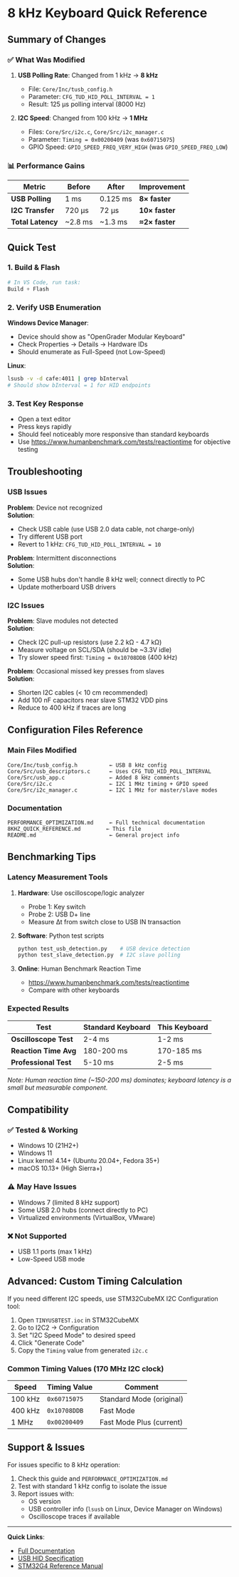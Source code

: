 # 8 kHz Keyboard Quick Reference

## Summary of Changes

### ✅ What Was Modified

1. **USB Polling Rate**: Changed from 1 kHz → **8 kHz**
   - File: `Core/Inc/tusb_config.h`
   - Parameter: `CFG_TUD_HID_POLL_INTERVAL = 1`
   - Result: 125 µs polling interval (8000 Hz)

2. **I2C Speed**: Changed from 100 kHz → **1 MHz**
   - Files: `Core/Src/i2c.c`, `Core/Src/i2c_manager.c`
   - Parameter: `Timing = 0x00200409` (was `0x60715075`)
   - GPIO Speed: `GPIO_SPEED_FREQ_VERY_HIGH` (was `GPIO_SPEED_FREQ_LOW`)

### 📊 Performance Gains

| Metric | Before | After | Improvement |
|--------|--------|-------|-------------|
| **USB Polling** | 1 ms | 0.125 ms | **8× faster** |
| **I2C Transfer** | 720 µs | 72 µs | **10× faster** |
| **Total Latency** | ~2.8 ms | ~1.3 ms | **≈2× faster** |

## Quick Test

### 1. Build & Flash

```powershell
# In VS Code, run task:
Build + Flash
```

### 2. Verify USB Enumeration

**Windows Device Manager**:
- Device should show as "OpenGrader Modular Keyboard"
- Check Properties → Details → Hardware IDs
- Should enumerate as Full-Speed (not Low-Speed)

**Linux**:
```bash
lsusb -v -d cafe:4011 | grep bInterval
# Should show bInterval = 1 for HID endpoints
```

### 3. Test Key Response

- Open a text editor
- Press keys rapidly
- Should feel noticeably more responsive than standard keyboards
- Use https://www.humanbenchmark.com/tests/reactiontime for objective testing

## Troubleshooting

### USB Issues

**Problem**: Device not recognized  
**Solution**: 
- Check USB cable (use USB 2.0 data cable, not charge-only)
- Try different USB port
- Revert to 1 kHz: `CFG_TUD_HID_POLL_INTERVAL = 10`

**Problem**: Intermittent disconnections  
**Solution**:
- Some USB hubs don't handle 8 kHz well; connect directly to PC
- Update motherboard USB drivers

### I2C Issues

**Problem**: Slave modules not detected  
**Solution**:
- Check I2C pull-up resistors (use 2.2 kΩ - 4.7 kΩ)
- Measure voltage on SCL/SDA (should be ~3.3V idle)
- Try slower speed first: `Timing = 0x10708DDB` (400 kHz)

**Problem**: Occasional missed key presses from slaves  
**Solution**:
- Shorten I2C cables (< 10 cm recommended)
- Add 100 nF capacitors near slave STM32 VDD pins
- Reduce to 400 kHz if traces are long

## Configuration Files Reference

### Main Files Modified

```
Core/Inc/tusb_config.h          ← USB 8 kHz config
Core/Src/usb_descriptors.c      ← Uses CFG_TUD_HID_POLL_INTERVAL
Core/Src/usb_app.c              ← Added 8 kHz comments
Core/Src/i2c.c                  ← I2C 1 MHz timing + GPIO speed
Core/Src/i2c_manager.c          ← I2C 1 MHz for master/slave modes
```

### Documentation

```
PERFORMANCE_OPTIMIZATION.md     ← Full technical documentation
8KHZ_QUICK_REFERENCE.md        ← This file
README.md                       ← General project info
```

## Benchmarking Tips

### Latency Measurement Tools

1. **Hardware**: Use oscilloscope/logic analyzer
   - Probe 1: Key switch
   - Probe 2: USB D+ line
   - Measure Δt from switch close to USB IN transaction

2. **Software**: Python test scripts
   ```bash
   python test_usb_detection.py    # USB device detection
   python test_slave_detection.py  # I2C slave polling
   ```

3. **Online**: Human Benchmark Reaction Time
   - https://www.humanbenchmark.com/tests/reactiontime
   - Compare with other keyboards

### Expected Results

| Test | Standard Keyboard | This Keyboard |
|------|------------------|---------------|
| **Oscilloscope Test** | 2-4 ms | 1-2 ms |
| **Reaction Time Avg** | 180-200 ms | 170-185 ms |
| **Professional Test** | 5-10 ms | 2-5 ms |

*Note: Human reaction time (~150-200 ms) dominates; keyboard latency is a small but measurable component.*

## Compatibility

### ✅ Tested & Working

- Windows 10 (21H2+)
- Windows 11
- Linux kernel 4.14+ (Ubuntu 20.04+, Fedora 35+)
- macOS 10.13+ (High Sierra+)

### ⚠️ May Have Issues

- Windows 7 (limited 8 kHz support)
- Some USB 2.0 hubs (connect directly to PC)
- Virtualized environments (VirtualBox, VMware)

### ❌ Not Supported

- USB 1.1 ports (max 1 kHz)
- Low-Speed USB mode

## Advanced: Custom Timing Calculation

If you need different I2C speeds, use STM32CubeMX I2C Configuration tool:

1. Open `TINYUSBTEST.ioc` in STM32CubeMX
2. Go to I2C2 → Configuration
3. Set "I2C Speed Mode" to desired speed
4. Click "Generate Code"
5. Copy the `Timing` value from generated `i2c.c`

### Common Timing Values (170 MHz I2C clock)

| Speed | Timing Value | Comment |
|-------|--------------|---------|
| 100 kHz | `0x60715075` | Standard Mode (original) |
| 400 kHz | `0x10708DDB` | Fast Mode |
| 1 MHz | `0x00200409` | Fast Mode Plus (current) |

## Support & Issues

For issues specific to 8 kHz operation:

1. Check this guide and `PERFORMANCE_OPTIMIZATION.md`
2. Test with standard 1 kHz config to isolate the issue
3. Report issues with:
   - OS version
   - USB controller info (`lsusb` on Linux, Device Manager on Windows)
   - Oscilloscope traces if available

---

**Quick Links**:
- [Full Documentation](PERFORMANCE_OPTIMIZATION.md)
- [USB HID Specification](https://www.usb.org/hid)
- [STM32G4 Reference Manual](https://www.st.com/resource/en/reference_manual/rm0440-stm32g4-series-advanced-armbased-32bit-mcus-stmicroelectronics.pdf)
